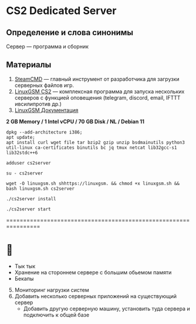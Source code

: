 # CS2 Dedicated Server

## Определение и слова синонимы
Сервер — программа и сборник

## Материалы
1. [SteamCMD](https://developer.valvesoftware.com/wiki/SteamCMD#Downloading_SteamCMD) — главный инструмент от разработчика для загрузки серверных файлов игр.
2. [LinuxGSM CS2](https://linuxgsm.com/servers/cs2server/) — комплексная программа для запуска нескольких серверов с функцией оповещения (telegram, discord, email, IFTTT ивсилипротив др.)
3. [LinuxGSM Документация](https://docs.linuxgsm.com/getting-started)

**2 GB Memory / 1 Intel vCPU / 70 GB Disk / NL / Debian 11**

```
dpkg --add-architecture i386;
apt update;
apt install curl wget file tar bzip2 gzip unzip bsdmainutils python3 util-linux ca-certificates binutils bc jq tmux netcat lib32gcc-s1 lib32stdc++6
```

```adduser cs2server```

```su - cs2server```

```wget -O linuxgsm.sh shhttps://linuxgsm. && chmod +x linuxgsm.sh && bash linuxgsm.sh cs2server```

```./cs2server install```

```./cs2server start```

================================================================


# 🎯
   - Тык тык
   - Хранение на стороннем сервере с большим обьемом памяти
   - Бекапы
5. Мониторинг нагрузки систем
6. Добавить несколько серверных приложений на существующий сервер
   - Добавить другую серверную машину, установить туда сервера и подключить к общей базе
